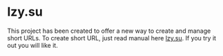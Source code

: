 # lzy.su #

This project has been created to offer a new way to create and manage short URLs. To create short URL, just read manual here [lzy.su](https://lzy.su/). If you try it out you will like it.